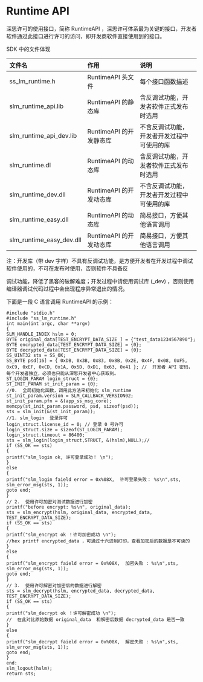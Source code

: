 # Runtime API

深思许可的使用接口，简称 RuntimeAPI ，深思许可体系最为关键的接口，开发者软件通过此接口进行许可的访问，即开发商软件直接使用到的接口。

SDK 中的文件体现

| 文件名 | 作用 | 说明 |
| :--- | :--- | :--- |
| ss\_lm\_runtime.h | RuntimeAPI 头文件 | 每个接口函数描述 |
| slm\_runtime\_api.lib | RuntimeAPI 的静态库 | 含反调试功能，开发者软件正式发布时选用 |
| slm\_runtime\_api\_dev.lib | RuntimeAPI 的开发静态库 | 不含反调试功能，开发者开发过程中可使用的库 |
| slm\_runtime.dl | RuntimeAPI 的动态库 | 含反调试功能，开发者软件正式发布时选用 |
| slm\_runtime\_dev.dll | RuntimeAPI 的开发动态库 | 不含反调试功能，开发者开发过程中可使用的库 |
| slm\_runtime\_easy.dll | RuntimeAPI 的动态库 | 简易接口，方便其他语言调用 |
| slm\_runtime\_easy\_dev.dll | RuntimeAPI 的开发动态库 | 简易接口，方便其他语言调用 |

注：开发库（带 dev 字样）不具有反调试功能，是方便开发者在开发过程中调试软件使用的，不可在发布时使用，否则软件不具备反

调试功能，降低了黑客的破解难度；开发过程中请使用调试库 \(\_dev\) ，否则使用编译器调试代码过程中会出现程序异常退出的情况。

下面是一段 C 语言调用 RuntimeAPI 的示例：

```
#include "stdio.h"
#include "ss_lm_runtime.h"
int main(int argc, char **argv)
{
SLM_HANDLE_INDEX hslm = 0;
BYTE original_data[TEST_ENCRYPT_DATA_SIZE ] = {"test_data1234567890"};
BYTE encrypted_data[TEST_ENCRYPT_DATA_SIZE] = {0};
BYTE decrypted_data[TEST_ENCRYPT_DATA_SIZE] = {0};
SS_UINT32 sts = SS_OK;
SS_BYTE psd[16] = { 0xDB, 0x3B, 0x83, 0x8B, 0x2E, 0x4F, 0x08, 0xF5, 0xC9, 0xEF, 0xCD, 0x1A, 0x5D, 0xD1, 0x63, 0x41 }; //  开发者 API 密码，每个开发者独立，必须也只能从深思开发者中心获取到。
ST_LOGIN_PARAM login_struct = {0};
ST_INIT_PARAM st_init_param = {0};
//0.  全局初始化函数，调用此方法来初始化 slm_runtime
st_init_param.version = SLM_CALLBACK_VERSION02;
st_init_param.pfn = &(app_ss_msg_core);
memcpy(st_init_param.password, psd, sizeof(psd));
sts = slm_init(&(st_init_param));
//1. slm_login  登录许可
login_struct.license_id = 0; // 登录 0 号许可
login_struct.size = sizeof(ST_LOGIN_PARAM);
login_struct.timeout = 86400;
sts = slm_login(login_struct,STRUCT, &(hslm),NULL);//
if (SS_OK == sts)
{
printf("slm_login ok, 许可登录成功！ \n");
}
else
{
printf("slm_login faield error = 0x%08X,  许可登录失败： %s\n",sts, slm_error_msg(sts, 1));
goto end;
}
// 2.  使用许可加密对测试数据进行加密
printf("before encrypt: %s\n", original_data);
sts = slm_encrypt(hslm, original_data, encrypted_data, TEST_ENCRYPT_DATA_SIZE);
if (SS_OK == sts)
{
printf("slm_encrypt ok ！许可加密成功 \n");
//hex printf encrypted_data ，可通过十六进制打印，查看加密后的数据是不可读的
}
else
{
printf("slm_encrypt faield error = 0x%08X,  加密失败 : %s\n",sts, slm_error_msg(sts, 1));
goto end;
}
// 3.  使用许可解密对加密后的数据进行解密
sts = slm_decrypt(hslm, encrypted_data, decrypted_data, TEST_ENCRYPT_DATA_SIZE);
if (SS_OK == sts)
{
printf("slm_decrypt ok ！许可解密成功 \n");
//  在此对比原始数据 original_data  和解密后数据 decrypted_data 是否一致
}
else
{
printf("slm_decrypt faield error = 0x%08X,  解密失败 : %s\n",sts, slm_error_msg(sts, 1));
goto end;
}
end:
slm_logout(hslm);
return sts;
```



